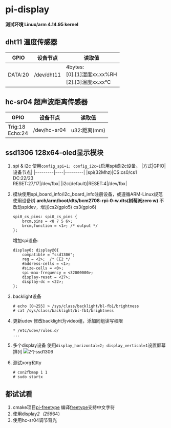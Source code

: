 # pi-display
**测试环境 Linux/arm 4.14.95 kernel**

## dht11 温度传感器
|GPIO|设备节点|读取值|
|----|--------|-------|
|DATA:20|/dev/dht11|4bytes:<br>    [0].[1]湿度xx.xx%RH<br>    [2].[3]温度xx.xx°C|

## hc-sr04 超声波距离传感器
|GPIO|设备节点|读取值|
|----|--------|-------|
|Trig:18<br>Echo:24|/dev/hc-sr04|u32:距离(mm)

## ssd1306 128x64-oled显示模块
1. spi & i2c
	使用`config_spi=1; config_i2c=1`启用spi或i2c设备。
	|方式|GPIO|设备节点|
	|---------|----|---------|
	|spi(32Mhz)|CS:cs0/cs1<br>DC:22/23<br>RESET:27/17|/dev/fbx|
	|i2c(default)|RESET:4|/dev/fbx|

2. 模块使用spi_board_info/i2c_board_info注册设备，或遵循ARM-Linux规范使用设备树
	**arch/arm/boot/dts/bcm2708-rpi-0-w.dts(树莓派zero w)**
	不改动spidev，增加cs2(gpio5) cs3(gpio6)
	```
	spi0_cs_pins: spi0_cs_pins {
		brcm,pins = <8 7 5 6>;
		brcm,function = <1>; /* output */
	};
	```
	增加spi设备:
	```
	display0: display@0{
		compatible = "ssd1306";
		reg = <2>;	/* CE2 */
		#address-cells = <1>;
		#size-cells = <0>;
		spi-max-frequency = <32000000>;
		display-reset = <27>;
		display-dc = <22>;
	};
	```
3. backlight设备
	```
	# echo [0~255] > /sys/class/backlight/bl-fb1/brightness
	# cat /sys/class/backlight/bl-fb1/brightness
	```
4. 更新udev
	修改backlight为video组，添加同组读写权限
	```	
	* /etc/udev/rules.d/
	...
	```
5. 多个display设备
	使用`display_horizontal=2; display_vertical=1`设置屏幕排列
	![2个ssd1306](https://github.com/mumumusuc/PiDisplay/images/?)

6. 测试xorg和tty
	```
	# con2fbmap 1 1
	# sudo startx 
	```
## 都试试看
1. cmake项目[pi-freetype](https://github.com/mumumusuc/pi-freetype)
编译[freetype](https://www.freetype.org/download.html)支持中文字符
2. 使用display*2（256*64）
3. 使用hc-sr04调节背光
